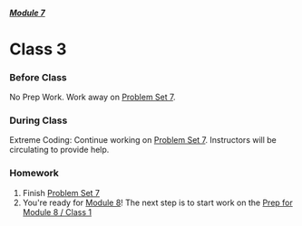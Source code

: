 ##### [Module 7](../../)

# Class 3

### Before Class
No Prep Work. Work away on [Problem Set 7](../problem-set).

### During Class

Extreme Coding: Continue working on [Problem Set 7](../problem-set). Instructors will be circulating to provide help.

### Homework
1. Finish [Problem Set 7](../problem-set)
2. You're ready for [Module 8](../../../module8)! The next step is to start work on the [Prep for Module 8 / Class 1](../../../module8/materials/class1-prep)
